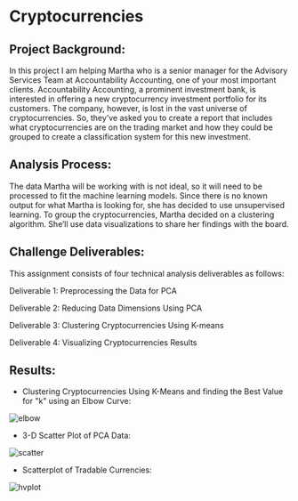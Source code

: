 # Cryptocurrencies

## Project Background:
In this project I am helping Martha who is a senior manager for the Advisory Services Team at Accountability Accounting, one of your most important clients. Accountability Accounting, a prominent investment bank, is interested in offering a new cryptocurrency investment portfolio for its customers. The company, however, is lost in the vast universe of cryptocurrencies. So, they’ve asked you to create a report that includes what cryptocurrencies are on the trading market and how they could be grouped to create a classification system for this new investment.

## Analysis Process:
The data Martha will be working with is not ideal, so it will need to be processed to fit the machine learning models. Since there is no known output for what Martha is looking for, she has decided to use unsupervised learning. To group the cryptocurrencies, Martha decided on a clustering algorithm. She’ll use data visualizations to share her findings with the board.

## Challenge Deliverables:

This assignment consists of four technical analysis deliverables as follows:

Deliverable 1: Preprocessing the Data for PCA

Deliverable 2: Reducing Data Dimensions Using PCA

Deliverable 3: Clustering Cryptocurrencies Using K-means

Deliverable 4: Visualizing Cryptocurrencies Results

## Results:

- Clustering Cryptocurrencies Using K-Means and finding the Best Value for "k" using an Elbow Curve:

![elbow](https://user-images.githubusercontent.com/88908758/147253045-8a3236af-81f3-4510-9532-a96632229ca6.PNG)

- 3-D Scatter Plot of PCA Data:

![scatter](https://user-images.githubusercontent.com/88908758/147253079-fd23b4cb-904e-45b7-b982-687f577e4b53.PNG)

- Scatterplot of Tradable Currencies:

![hvplot](https://user-images.githubusercontent.com/88908758/147253096-5e7c9939-c322-4d63-800d-3b219f505d70.PNG)
